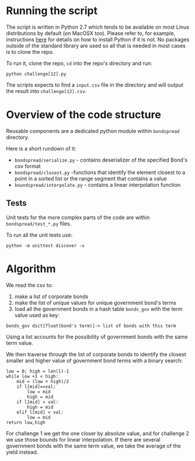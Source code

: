 
# Running the script
The script is written in Python 2.7 which tends to be available on most Linux distributions by default (on MacOSX too). Please refer to, for example, instructions [here](http://docs.python-guide.org/en/latest/) for details on how to install Python if it is not. No packages outside of the standard library are used so all that is needed  in most cases is to clone the repo.

To run it, clone the repo, `cd` into the repo's directory and run:
```
python challenge[12].py
```
The scripts expects to find a `input.csv` file in the directory and will output the result into `challenge[12].csv`.

# Overview of the code structure
Reusable components are a dedicated python module within `bondspread` directory.

Here is a short rundown of it:

* `bondspread/serialize.py` - contains deserializer of the specified Bond's csv format
* `bondspread/closest.py` -functions that identify the  element closest to a point in a sorted list or the range segment that contains a value
* `boundspread/interpolate.py` - contains a linear interpolation function  

## Tests
Unit tests for the more complex parts of the code are within `bondspread/test_*.py` files.

To run all the unit tests use:
```
python -m unittest discover -v
```

# Algorithm
We read the csv to:
1) make a list of corporate bonds
1) make the list of unique values for unique government bond's terms
3) load all the government bonds in a hash table `bonds_gov` with the term value used as key:
```
bonds_gov dict[float(bond's term)]-> list of bonds with this term
```
Using a list accounts for the possibility of government bonds with the same term value.


We then traverse through the list of corporate bonds to identify the closest smaller and higher value of government bond terms with a binary search:
```
low = 0; high = len(l)-1
while low +1 < high:
    mid = (low + high)/2
    if l[mid]==val:
        low = mid
        high = mid
    if l[mid] > val:
        high = mid
    elif l[mid] < val:
        low = mid
return low,high
```
For challenge 1 we get the one closer by absolute value, and for challenge 2 we use those bounds for linear interpolation. If there are several government bonds with the same term value, we take the average of the yield instead.
